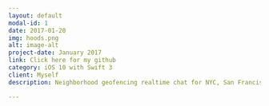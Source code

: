 ```yaml
---
layout: default
modal-id: 1
date: 2017-01-20
img: hoods.png
alt: image-alt
project-date: January 2017
link: Click here for my github
category: iOS 10 with Swift 3
client: Myself
description: Neighborhood geofencing realtime chat for NYC, San Francisco, and South Florida

---
```


